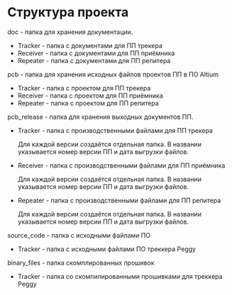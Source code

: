 # Структура проекта

doc - папка для хранения документации. 

- Tracker - папка с документами для ПП трекера
- Receiver - папка с документами для ПП приёмника
- Repeater - папка с документами для ПП репитера 

pcb - папка для хранения исходных файлов проектов ПП в ПО Altium

- Tracker - папка с проектом для ПП трекера
- Receiver - папка с проектом для ПП приёмника
- Repeater - папка с проектом для ПП репитера 

pcb_release - папка для хранения выходных документов ПП.

- Tracker - папка с производственными файлами для ПП трекера

   Для каждой версии создаётся отдельная папка. В названии
   указывается номер версии ПП и дата выгрузки файлов.
   
- Receiver - папка с производственными файлами для ПП приёмника

   Для каждой версии создаётся отдельная папка. В названии
   указывается номер версии ПП и дата выгрузки файлов.
   
- Repeater - папка с производственными файлами для ПП репитера 

   Для каждой версии создаётся отдельная папка. В названии
   указывается номер версии ПП и дата выгрузки файлов.
   
source_code - папка с исходными файлами ПО

- Tracker - папка с исходными файлами ПО треккера Peggy

binary_files - папка скомплированных прошивок

- Tracker - папка со скомпилированными прошивками для треккера Peggy
